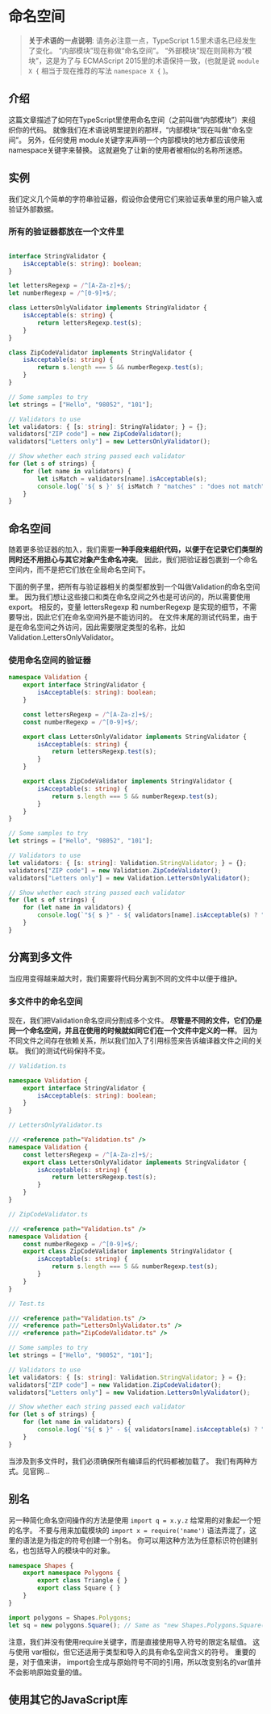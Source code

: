 # 命名空间
> **关于术语的一点说明**: 请务必注意一点，TypeScript 1.5里术语名已经发生了变化。 “内部模块”现在称做“命名空间”。 “外部模块”现在则简称为“模块”，这是为了与 ECMAScript 2015里的术语保持一致，(也就是说 `module X {` 相当于现在推荐的写法 `namespace X {` )。

## 介绍
这篇文章描述了如何在TypeScript里使用命名空间（之前叫做“内部模块”）来组织你的代码。 就像我们在术语说明里提到的那样，“内部模块”现在叫做“命名空间”。 另外，任何使用 module关键字来声明一个内部模块的地方都应该使用namespace关键字来替换。 这就避免了让新的使用者被相似的名称所迷惑。

## 实例
我们定义几个简单的字符串验证器，假设你会使用它们来验证表单里的用户输入或验证外部数据。

### 所有的验证器都放在一个文件里
```ts

interface StringValidator {
    isAcceptable(s: string): boolean;
}

let lettersRegexp = /^[A-Za-z]+$/;
let numberRegexp = /^[0-9]+$/;

class LettersOnlyValidator implements StringValidator {
    isAcceptable(s: string) {
        return lettersRegexp.test(s);
    }
}

class ZipCodeValidator implements StringValidator {
    isAcceptable(s: string) {
        return s.length === 5 && numberRegexp.test(s);
    }
}

// Some samples to try
let strings = ["Hello", "98052", "101"];

// Validators to use
let validators: { [s: string]: StringValidator; } = {};
validators["ZIP code"] = new ZipCodeValidator();
validators["Letters only"] = new LettersOnlyValidator();

// Show whether each string passed each validator
for (let s of strings) {
    for (let name in validators) {
        let isMatch = validators[name].isAcceptable(s);
        console.log(`'${ s }' ${ isMatch ? "matches" : "does not match" } '${ name }'.`);
    }
}
```
## 命名空间
随着更多验证器的加入，我们需要**一种手段来组织代码，以便于在记录它们类型的同时还不用担心与其它对象产生命名冲突**。 因此，我们把验证器包裹到一个命名空间内，而不是把它们放在全局命名空间下。

下面的例子里，把所有与验证器相关的类型都放到一个叫做Validation的命名空间里。 因为我们想让这些接口和类在命名空间之外也是可访问的，所以需要使用 export。 相反的，变量  lettersRegexp 和 numberRegexp 是实现的细节，不需要导出，因此它们在命名空间外是不能访问的。 在文件末尾的测试代码里，由于是在命名空间之外访问，因此需要限定类型的名称，比如 Validation.LettersOnlyValidator。


### 使用命名空间的验证器
```ts
namespace Validation {
    export interface StringValidator {
        isAcceptable(s: string): boolean;
    }

    const lettersRegexp = /^[A-Za-z]+$/;
    const numberRegexp = /^[0-9]+$/;

    export class LettersOnlyValidator implements StringValidator {
        isAcceptable(s: string) {
            return lettersRegexp.test(s);
        }
    }

    export class ZipCodeValidator implements StringValidator {
        isAcceptable(s: string) {
            return s.length === 5 && numberRegexp.test(s);
        }
    }
}

// Some samples to try
let strings = ["Hello", "98052", "101"];

// Validators to use
let validators: { [s: string]: Validation.StringValidator; } = {};
validators["ZIP code"] = new Validation.ZipCodeValidator();
validators["Letters only"] = new Validation.LettersOnlyValidator();

// Show whether each string passed each validator
for (let s of strings) {
    for (let name in validators) {
        console.log(`"${ s }" - ${ validators[name].isAcceptable(s) ? "matches" : "does not match" } ${ name }`);
    }
}
```
## 分离到多文件
当应用变得越来越大时，我们需要将代码分离到不同的文件中以便于维护。

### 多文件中的命名空间
现在，我们把Validation命名空间分割成多个文件。 **尽管是不同的文件，它们仍是同一个命名空间，并且在使用的时候就如同它们在一个文件中定义的一样**。 因为不同文件之间存在依赖关系，所以我们加入了引用标签来告诉编译器文件之间的关联。 我们的测试代码保持不变。


```ts
// Validation.ts

namespace Validation {
    export interface StringValidator {
        isAcceptable(s: string): boolean;
    }
}
```

```ts
// LettersOnlyValidator.ts

/// <reference path="Validation.ts" />
namespace Validation {
    const lettersRegexp = /^[A-Za-z]+$/;
    export class LettersOnlyValidator implements StringValidator {
        isAcceptable(s: string) {
            return lettersRegexp.test(s);
        }
    }
}
```

```ts
// ZipCodeValidator.ts

/// <reference path="Validation.ts" />
namespace Validation {
    const numberRegexp = /^[0-9]+$/;
    export class ZipCodeValidator implements StringValidator {
        isAcceptable(s: string) {
            return s.length === 5 && numberRegexp.test(s);
        }
    }
}
```

```ts
// Test.ts

/// <reference path="Validation.ts" />
/// <reference path="LettersOnlyValidator.ts" />
/// <reference path="ZipCodeValidator.ts" />

// Some samples to try
let strings = ["Hello", "98052", "101"];

// Validators to use
let validators: { [s: string]: Validation.StringValidator; } = {};
validators["ZIP code"] = new Validation.ZipCodeValidator();
validators["Letters only"] = new Validation.LettersOnlyValidator();

// Show whether each string passed each validator
for (let s of strings) {
    for (let name in validators) {
        console.log(`"${ s }" - ${ validators[name].isAcceptable(s) ? "matches" : "does not match" } ${ name }`);
    }
}
```


当涉及到多文件时，我们必须确保所有编译后的代码都被加载了。 我们有两种方式。见官网...


## 别名
另一种简化命名空间操作的方法是使用 `import q = x.y.z` 给常用的对象起一个短的名字。 不要与用来加载模块的 `import x = require('name')` 语法弄混了，这里的语法是为指定的符号创建一个别名。 你可以用这种方法为任意标识符创建别名，也包括导入的模块中的对象。

```ts
namespace Shapes {
    export namespace Polygons {
        export class Triangle { }
        export class Square { }
    }
}

import polygons = Shapes.Polygons;
let sq = new polygons.Square(); // Same as "new Shapes.Polygons.Square()"
```

注意，我们并没有使用require关键字，而是直接使用导入符号的限定名赋值。 这与使用 var相似，但它还适用于类型和导入的具有命名空间含义的符号。 重要的是，对于值来讲， import会生成与原始符号不同的引用，所以改变别名的var值并不会影响原始变量的值。

## 使用其它的JavaScript库
